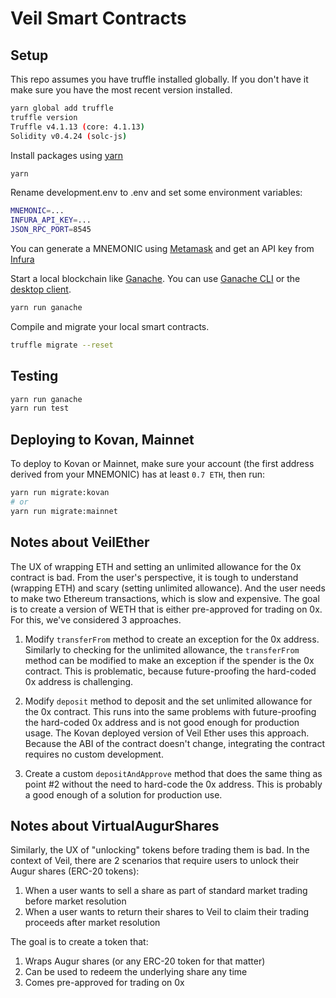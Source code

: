 # Veil Smart Contracts

## Setup

This repo assumes you have truffle installed globally. If you don't have it make sure you have the most recent version installed.

```bash
yarn global add truffle
truffle version
Truffle v4.1.13 (core: 4.1.13)
Solidity v0.4.24 (solc-js)
```

Install packages using [yarn](https://yarnpkg.com/en/)

```bash
yarn
```

Rename development.env to .env and set some environment variables:

```bash
MNEMONIC=...
INFURA_API_KEY=...
JSON_RPC_PORT=8545
```

You can generate a MNEMONIC using [Metamask](https://metamask.io/) and get an API key from [Infura](https://infura.io/signup)

Start a local blockchain like [Ganache](https://github.com/trufflesuite/ganache). You can use [Ganache CLI](https://github.com/trufflesuite/ganache-cli) or the [desktop client](http://truffleframework.com/ganache/).

```bash
yarn run ganache
```

Compile and migrate your local smart contracts.

```bash
truffle migrate --reset
```

## Testing

```bash
yarn run ganache
yarn run test
```

## Deploying to Kovan, Mainnet

To deploy to Kovan or Mainnet, make sure your account (the first address derived from your MNEMONIC) has at least `0.7 ETH`, then run:

```bash
yarn run migrate:kovan
# or
yarn run migrate:mainnet
```

## Notes about VeilEther

The UX of wrapping ETH and setting an unlimited allowance for the 0x contract is bad. From the user's perspective, it is tough to understand (wrapping ETH) and scary (setting unlimited allowance). And the user needs to make two Ethereum transactions, which is slow and expensive. The goal is to create a version of WETH that is either pre-approved for trading on 0x. For this, we've considered 3 approaches.

1. Modify `transferFrom` method to create an exception for the 0x address. Similarly to checking for the unlimited allowance, the `transferFrom` method can be modified to make an exception if the spender is the 0x contract. This is problematic, because future-proofing the hard-coded 0x address is challenging.

2. Modify `deposit` method to deposit and the set unlimited allowance for the 0x contract. This runs into the same problems with future-proofing the hard-coded 0x address and is not good enough for production usage. The Kovan deployed version of Veil Ether uses this approach. Because the ABI of the contract doesn't change, integrating the contract requires no custom development.

3. Create a custom `depositAndApprove` method that does the same thing as point #2 without the need to hard-code the 0x address. This is probably a good enough of a solution for production use.

## Notes about VirtualAugurShares

Similarly, the UX of "unlocking" tokens before trading them is bad. In the context of Veil, there are 2 scenarios that require users to unlock their Augur shares (ERC-20 tokens):

1. When a user wants to sell a share as part of standard market trading before market resolution
2. When a user wants to return their shares to Veil to claim their trading proceeds after market resolution

The goal is to create a token that:

1. Wraps Augur shares (or any ERC-20 token for that matter)
2. Can be used to redeem the underlying share any time
3. Comes pre-approved for trading on 0x
